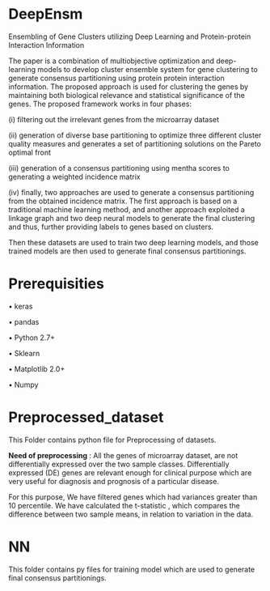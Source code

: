 # DeepEnsm
Ensembling of Gene Clusters utilizing Deep Learning and Protein-protein Interaction Information

The paper is a combination of multiobjective optimization and deep-learning models to develop cluster ensemble system for gene clustering to generate consensus partitioning using protein protein interaction information. The proposed approach is used for clustering the genes by maintaining both biological relevance and statistical significance of the genes.
The proposed framework works in four phases: 

(i)	filtering out the irrelevant genes from the microarray dataset

(ii)	generation of diverse base partitioning to optimize three different cluster quality measures and generates a set of partitioning solutions on the Pareto optimal front

(iii)	generation of a consensus partitioning using mentha scores to generating a weighted incidence matrix

(iv)	finally, two approaches are used to generate a consensus partitioning from the obtained incidence matrix. The first approach is based on a traditional machine learning method, and another approach exploited a linkage graph and two deep neural models to generate the final clustering and thus, further providing labels to genes based on clusters.

Then these datasets are used to train two deep learning models, and those trained models are then used to generate final consensus partitionings.

# **Prerequisities**

•	keras

•	pandas

•	Python 2.7+

•	Sklearn

•	Matplotlib 2.0+

•	Numpy

# **Preprocessed_dataset**

This Folder contains python file for Preprocessing of datasets. 

**Need of preprocessing** : All the genes of microarray dataset, are not differentially expressed over the two sample classes. Differentially expressed (DE) genes are relevant enough for clinical purpose which are very useful for diagnosis and prognosis of a particular disease. 

For this purpose, We have filtered genes which had variances greater than 10 percentile. We have calculated the t-statistic , which compares the difference between two sample means, in relation to variation in the data.

# **NN**
This folder contains py files for training model which are used to generate final consensus partitionings.
